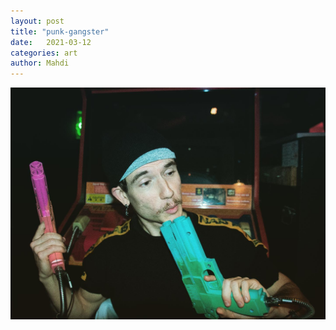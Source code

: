 ```yaml
---
layout: post
title: "punk-gangster"
date:   2021-03-12
categories: art
author: Mahdi
---
```


![boy.](/img/arts/punk-gangster.jpg)
